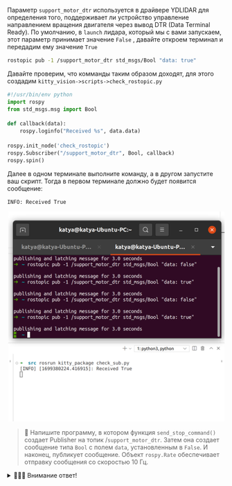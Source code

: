 Параметр  `support_motor_dtr` используется в драйвере YDLIDAR для определения того, поддерживает ли устройство управление направлением вращения двигателя через вывод DTR (Data Terminal Ready). По умолчанию, в `launch` лидара, который мы с вами запускаем, этот параметр принимает значение `False` , давайте откроем терминал и передадим ему значение `True`

```bash
rostopic pub -1 /support_motor_dtr std_msgs/Bool "data: true"
```

Давайте проверим, что комманды таким образом доходят, для этого создадим ```kitty_vision->scripts->check_rostopic.py```

```python
#!/usr/bin/env python
import rospy
from std_msgs.msg import Bool

def callback(data):
    rospy.loginfo("Received %s", data.data)

rospy.init_node('check_rostopic')
rospy.Subscriber("/support_motor_dtr", Bool, callback)
rospy.spin()
```

Далее в одном терминале выполните команду, а в другом запустите ваш скрипт. Тогда в первом терминале должно будет появится сообщение:

``` bash
INFO: Received True
```

<p align="center">
<img src="../assets/lesson_02/terminal03.png" width=500>
</p>

>🦾 Напишите программу, в котором функция `send_stop_command()` создает Publisher на топик /`support_motor_dtr`. Затем она создает сообщение типа `Bool` с полем `data`, установленным в `False`. И наконец, публикует сообщение. Объект `rospy.Rate` обеспечивает отправку сообщения со скоростью 10 Гц.

<details>
<summary>
👾👾👾 Внимание ответ!
</summary>

```python
#!/usr/bin/env python

import rospy
from std_msgs.msg import Bool

def send_stop_command():
    # Publisher setup
    pub = rospy.Publisher('/support_motor_dtr', Bool, queue_size=10)
    rospy.init_node('support_motor_dtr_stopper', anonymous=True)
    rate = rospy.Rate(10) # 10hz
    msg = Bool()
    msg.data = False
    rospy.loginfo("Sending stop command...")
    pub.publish(msg)
    rate.sleep()

if __name__ == '__main__':
    try:
        send_stop_command()
    except rospy.ROSInterruptException:
        pass
```
</details>